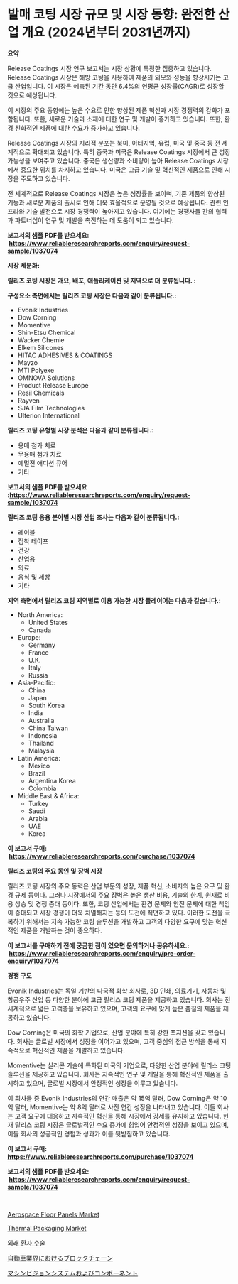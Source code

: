 <p><h1>발매 코팅 시장 규모 및 시장 동향: 완전한 산업 개요 (2024년부터 2031년까지)</h1></p><p><strong>요약</strong></p>
<p><p>Release Coatings 시장 연구 보고서는 시장 상황에 특정한 집중하고 있습니다. Release Coatings 시장은 해방 코팅을 사용하여 제품의 외모와 성능을 향상시키는 고급 산업입니다. 이 시장은 예측된 기간 동안 6.4%의 연평균 성장률(CAGR)로 성장할 것으로 예상됩니다.</p><p>이 시장의 주요 동향에는 높은 수요로 인한 향상된 제품 혁신과 시장 경쟁력의 강화가 포함됩니다. 또한, 새로운 기술과 소재에 대한 연구 및 개발이 증가하고 있습니다. 또한, 환경 친화적인 제품에 대한 수요가 증가하고 있습니다.</p><p>Release Coatings 시장의 지리적 분포는 북미, 아태지역, 유럽, 미국 및 중국 등 전 세계적으로 확대되고 있습니다. 특히 중국과 미국은 Release Coatings 시장에서 큰 성장 가능성을 보여주고 있습니다. 중국은 생산량과 소비량이 높아 Release Coatings 시장에서 중요한 위치를 차지하고 있습니다. 미국은 고급 기술 및 혁신적인 제품으로 인해 시장을 주도하고 있습니다.</p><p>전 세계적으로 Release Coatings 시장은 높은 성장률을 보이며, 기존 제품의 향상된 기능과 새로운 제품의 출시로 인해 더욱 효율적으로 운영될 것으로 예상됩니다. 관련 인프라와 기술 발전으로 시장 경쟁력이 높아지고 있습니다. 여기에는 경쟁사들 간의 협력과 파트너십이 연구 및 개발을 촉진하는 데 도움이 되고 있습니다.</p></p>
<p><strong>보고서의 샘플 PDF를 받으세요: &nbsp;<a href="https://www.reliableresearchreports.com/enquiry/request-sample/1037074">https://www.reliableresearchreports.com/enquiry/request-sample/1037074</a></strong></p>
<p><strong>시장 세분화:</strong></p>
<p><strong> 릴리즈 코팅 시장은 개요, 배포, 애플리케이션 및 지역으로 더 분류됩니다. :</strong></p>
<p><strong>구성요소 측면에서는 릴리즈 코팅 시장은 다음과 같이 분류됩니다.:</strong></p>
<p><ul><li>Evonik Industries</li><li>Dow Corning</li><li>Momentive</li><li>Shin-Etsu Chemical</li><li>Wacker Chemie</li><li>Elkem Silicones</li><li>HITAC ADHESIVES & COATINGS</li><li>Mayzo</li><li>MTI Polyexe</li><li>OMNOVA Solutions</li><li>Product Release Europe</li><li>Resil Chemicals</li><li>Rayven</li><li>SJA Film Technologies</li><li>Ulterion International</li></ul></p>
<p><strong> 릴리즈 코팅 유형별 시장 분석은 다음과 같이 분류됩니다.:</strong></p>
<p><ul><li>용매 첨가 치료</li><li>무용매 첨가 치료</li><li>에멀젼 애디션 큐어</li><li>기타</li></ul></p>
<p><strong>보고서의 샘플 PDF를 받으세요 :<a href="https://www.reliableresearchreports.com/enquiry/request-sample/1037074">https://www.reliableresearchreports.com/enquiry/request-sample/1037074</a></strong></p>
<p><strong> 릴리즈 코팅 응용 분야별 시장 산업 조사는 다음과 같이 분류됩니다.:</strong></p>
<p><ul><li>레이블</li><li>접착 테이프</li><li>건강</li><li>산업용</li><li>의료</li><li>음식 및 제빵</li><li>기타</li></ul></p>
<p><strong>지역 측면에서 릴리즈 코팅 지역별로 이용 가능한 시장 플레이어는 다음과 같습니다.:</strong></p>
<p><ul>
    <li>
        North America:
        <ul>
            <li>United States</li>
            <li>Canada</li>
        </ul>
    </li>
    <li>
        Europe:
        <ul>
            <li>Germany</li>
            <li>France</li>
            <li>U.K.</li>
            <li>Italy</li>
            <li>Russia</li>
        </ul>
    </li>
    <li>
        Asia-Pacific:
        <ul>
            <li>China</li>
            <li>Japan</li>
            <li>South Korea</li>
            <li>India</li>
            <li>Australia</li>
            <li>China Taiwan</li>
            <li>Indonesia</li>
            <li>Thailand</li>
            <li>Malaysia</li>
        </ul>
    </li>
    <li>
        Latin America:
        <ul>
            <li>Mexico</li>
            <li>Brazil</li>
            <li>Argentina Korea</li>
            <li>Colombia</li>
        </ul>
    </li>
    <li>
        Middle East & Africa:
        <ul>
            <li>Turkey</li>
            <li>Saudi</li>
            <li>Arabia</li>
            <li>UAE</li>
            <li>Korea</li>
        </ul>
    </li>
    </ul></p>
<p><strong>이 보고서 구매: &nbsp;<a href="https://www.reliableresearchreports.com/purchase/1037074">https://www.reliableresearchreports.com/purchase/1037074</a></strong></p>
<p><strong>릴리즈 코팅의 주요 동인 및 장벽 시장</strong></p>
<p><p>릴리즈 코팅 시장의 주요 동력은 산업 부문의 성장, 제품 혁신, 소비자의 높은 요구 및 환경 규제 등이다. 그러나 시장에서의 주요 장벽은 높은 생산 비용, 기술의 한계, 원재료 비용 상승 및 경쟁 증대 등이다. 또한, 코팅 산업에서는 환경 문제와 안전 문제에 대한 책임이 증대되고 시장 경쟁이 더욱 치열해지는 등의 도전에 직면하고 있다. 이러한 도전을 극복하기 위해서는 지속 가능한 코팅 솔루션을 개발하고 고객의 다양한 요구에 맞는 혁신적인 제품을 개발하는 것이 중요하다.</p></p>
<p><strong>이 보고서를 구매하기 전에 궁금한 점이 있으면 문의하거나 공유하세요.: &nbsp;<a href="https://www.reliableresearchreports.com/enquiry/pre-order-enquiry/1037074">https://www.reliableresearchreports.com/enquiry/pre-order-enquiry/1037074</a></strong></p>
<p><strong>경쟁 구도</strong></p>
<p><p>Evonik Industries는 독일 기반의 다국적 화학 회사로, 3D 인쇄, 의료기기, 자동차 및 항공우주 산업 등 다양한 분야에 고급 릴리스 코팅 제품을 제공하고 있습니다. 회사는 전 세계적으로 넓은 고객층을 보유하고 있으며, 고객의 요구에 맞게 높은 품질의 제품을 제공하고 있습니다.</p><p>Dow Corning은 미국의 화학 기업으로, 산업 분야에 특히 강한 포지션을 갖고 있습니다. 회사는 글로벌 시장에서 성장을 이어가고 있으며, 고객 중심의 접근 방식을 통해 지속적으로 혁신적인 제품을 개발하고 있습니다.</p><p>Momentive는 실리콘 기술에 특화된 미국의 기업으로, 다양한 산업 분야에 릴리스 코팅 솔루션을 제공하고 있습니다. 회사는 지속적인 연구 및 개발을 통해 혁신적인 제품을 출시하고 있으며, 글로벌 시장에서 안정적인 성장을 이루고 있습니다.</p><p>이 회사들 중 Evonik Industries의 연간 매출은 약 15억 달러, Dow Corning은 약 10억 달러, Momentive는 약 8억 달러로 사전 연간 성장을 나타내고 있습니다. 이들 회사는 고객 요구에 대응하고 지속적인 혁신을 통해 시장에서 강세를 유지하고 있습니다. 현재 릴리스 코팅 시장은 글로벌적인 수요 증가에 힘입어 안정적인 성장을 보이고 있으며, 이들 회사의 성공적인 경험과 성과가 이를 뒷받침하고 있습니다.</p></p>
<p><strong>이 보고서 구매: &nbsp; <a href="https://www.reliableresearchreports.com/purchase/1037074">https://www.reliableresearchreports.com/purchase/1037074</a></strong></p>
<p><strong>보고서의 샘플 PDF를 받으세요: &nbsp;<a href="https://www.reliableresearchreports.com/enquiry/request-sample/1037074">https://www.reliableresearchreports.com/enquiry/request-sample/1037074</a></strong><strong></strong></p>
<p>&nbsp;</p>
<p><p><a href="https://github.com/timeliteaut/Market-Research-Report-List-1/blob/main/aerospace-floor-panels-market.md">Aerospace Floor Panels Market</a></p><p><a href="https://github.com/bobicer/Market-Research-Report-List-2/blob/main/thermal-packaging-market.md">Thermal Packaging Market</a></p><p><a href="https://medium.com/@bub56567/%EC%99%B8%EB%9E%98-%EC%88%98%EC%88%A0-%EC%8B%9C%EC%9E%A5-2031%EB%85%84%EA%B9%8C%EC%A7%80%EC%9D%98-%ED%8A%B8%EB%A0%8C%EB%93%9C-%EC%98%88%EC%B8%A1-%EB%B0%8F-%EA%B2%BD%EC%9F%81-%EB%B6%84%EC%84%9D-422bb7bdb651">외래 환자 수술</a></p><p><a href="https://medium.com/@teridactyl90/%E3%83%96%E3%83%AD%E3%83%83%E3%82%AF%E3%83%81%E3%82%A7%E3%83%BC%E3%83%B3%E3%81%AF%E8%87%AA%E5%8B%95%E8%BB%8A%E5%B8%82%E5%A0%B4%E3%81%AB%E3%81%8A%E3%81%84%E3%81%A6-%E5%B8%82%E5%A0%B4%E3%82%B7%E3%82%A7%E3%82%A2-%E5%B8%82%E5%A0%B4%E3%83%88%E3%83%AC%E3%83%B3%E3%83%89-%E5%B8%82%E5%A0%B4%E6%88%90%E9%95%B7%E3%81%AB%E9%96%A2%E3%81%99%E3%82%8B%E6%83%85%E5%A0%B1%E3%82%92%E6%8F%90%E4%BE%9B%E3%81%97%E3%81%BE%E3%81%99-b7c0151d1fbc">自動車業界におけるブロックチェーン</a></p><p><a href="https://medium.com/@teridactyl90/%E3%83%9E%E3%82%B7%E3%83%B3%E3%83%93%E3%82%B8%E3%83%A7%E3%83%B3%E3%82%B7%E3%82%B9%E3%83%86%E3%83%A0%E3%81%8A%E3%82%88%E3%81%B3%E3%82%B3%E3%83%B3%E3%83%9D%E3%83%BC%E3%83%8D%E3%83%B3%E3%83%88%E3%81%AE%E5%B8%82%E5%A0%B4%E3%83%AC%E3%83%9D%E3%83%BC%E3%83%88%E3%81%AF-%E3%81%93%E3%81%AE%E5%B8%82%E5%A0%B4%E3%81%AE%E6%9C%80%E6%96%B0%E3%81%AE%E3%83%88%E3%83%AC%E3%83%B3%E3%83%89%E3%81%A8%E6%88%90%E9%95%B7%E6%A9%9F%E4%BC%9A%E3%82%92%E6%98%8E%E3%82%89%E3%81%8B%E3%81%AB%E3%81%97%E3%81%A6%E3%81%84%E3%81%BE%E3%81%99-e9f622e348c3">マシンビジョンシステムおよびコンポーネント</a></p></p>